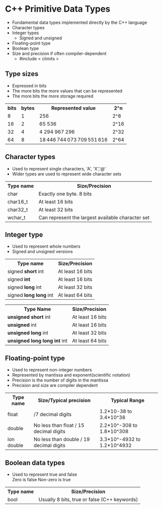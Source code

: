 # C++ Primitive Data Types
<ul>
    <li>Fundamental data types implemented directly by the C++ language</li>
    <li>Character types</li>
    <li>Integer types
        <ul>
            <li>Signed and unsigned</li>
        </ul>
    </li>
    <li>Floating-point type</li>
    <li>Boolean type</li>
    <li>Size and precision if often compiler-dependent
    <ul>
        <li>#include < climits ></li>
    </ul>
    </li>
</ul>

## Type sizes
<ul>
    <li>Expressed in bits</li>
    <li>The more bits the more values that can be represented</li>
    <li>The more bits the more storage required</li>
</ul>

<table>
<tr>
    <th>bits</th>
    <th>bytes</th>
    <th>Represented value</th>
    <th>2^n</th>
</tr>

<tr>
    <td>8</td>
    <td>1</td>
    <td>256</td>
    <td>2^8</td>
<tr>

<tr>
    <td>16</td>
    <td>2</td>
    <td>65 536</td>
    <td>2^16</td>
</tr>

<tr>
    <td>32</td>
    <td>4</td>
    <td>4 294 967 296</td>
    <td>2^32</td>
</tr>

<tr>
    <td>64</td>
    <td>8</td>
    <td>18 446 744 073 709 551 616</td>
    <td>2^64</td>
</tr>
</table>

## Character types
<ul>
    <li>Used to represent single characters, 'A', 'X','@'</li>
    <li>Wider types are used to represent wide character sets</li>
</ul>

<table>
    <tr>
        <th>Type name</th>
        <th>Size/Precision</th>
    </tr>
    <tr>
        <td>char</td>
        <td>Exactly one byte. 8 bits</td>
    </tr>
    <tr>
        <td>char16_t</td>
        <td>At least 16 bits</td>
    </tr>
    <tr>
        <td>char32_t</td>
        <td>At least 32 bits</td>
    </tr>
    <tr>
        <td>wchar_t</td>
        <td>Can represent the largest available character set</td>
    </tr>
</table>

## Integer type
<ul>
    <li>Used to represent whole numbers</li>
    <li>Signed and unsigned versions</li>
</ul>

<table>
    <tr>
        <th>Type name</th>
        <th>Size/Precision</th>
    </tr>
    <tr>
        <td>signed <b>short</b> int</td>
        <td>At least 16 bits</td>
    </tr>
    <tr>
        <td>signed <b>int</b></td>
        <td>At least 16 bits</td>
    </tr>
    <tr>
        <td>signed <b>long</b> int</td>
        <td>At least 32 bits</td>
    </tr>
    <tr>
        <td>signed <b>long long</b> int</td>
        <td>At least 64 bits</td>
    </tr>
</table>

<table>
    <tr>
        <th>Type Name</th>
        <th>Size/Precision</th>
    </tr>
    <tr>
        <td><b>unsigned short</b> int</td>
        <td>At least 16 bits</td>
    </tr>
    <tr>
        <td><b>unsigned</b> int</td>
        <td>At least 16 bits</td>
    </tr>
    <tr>
        <td><b>unsigned long</b> int</td>
        <td>At least 32 bits</td>
    </tr>
    <tr>
        <td><b>unsigned long long int</b> int</td>
        <td>At least 64 bits</td>
    </tr>
</table>

## Floating-point type
<ul>
    <li>Used to represent non-integer numbers</li>
    <li>Represented by mantissa and exponent(scientific notation)</li>
    <li>Precision is the number of digits in the mantissa</li>
    <li>Precision and size are compiler dependent</li>
</ul>

<table>
    <tr>
        <th>Type name</th>
        <th>Size/Typical precision</th>
        <th>Typical Range</th>
    </tr>
    <tr>
        <td>float</td>
        <td>/7 decimal digits</td>
        <td>1.2*10-38 to 3.4*10^38</td>
    </tr>
    <tr>
        <td>double</td>
        <td>No less than float / 15 decimal digits</td>
        <td>2.2*10^-308 to 1.8*10^308</td>
    </tr>
    <tr>
        <td>lon double</td>
        <td>No less than double / 19 decimal digits</td>
        <td>3.3*10^-4932 to 1.2*10^4932</td>
    </tr>
</table>

## Boolean data types
<ul>
    <li>Used to represent true and false</li>
    <td>Zero is false</td>
    <td>Non-zero is true</td>
</ul>

<table>
    <tr>
        <th>Type name</th>
        <th>Size/Precision</th>
    </tr>
    <tr>
        <td>bool</td>
        <td>Usually 8 bits, true or false (C++ keywords)</td>
    </tr>
</table>